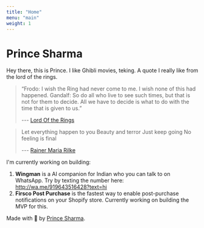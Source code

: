 ```yaml
---
title: "Home"
menu: "main"
weight: 1
---
```


# Prince Sharma

Hey there, this is Prince. I like Ghibli movies, teking. A quote I really like from the lord of the rings.

> “Frodo: I wish the Ring had never come to me. I wish none of this had happened.
> Gandalf: So do all who live to see such times, but that is not for them to decide.
> All we have to decide is what to do with the time that is given to us.”
>
> --- [Lord Of the Rings](https://www.goodreads.com/quotes/1046665-frodo-i-wish-the-ring-had-never-come-to-me)

> Let everything happen to you
> Beauty and terror
> Just keep going
> No feeling is final
>
> --- [Rainer Maria Rilke](https://www.goodreads.com/quotes/95915-let-everything-happen-to-you-beauty-and-terror-just-keep)

I'm currently working on building: 
1. **Wingman** is a AI companion for Indian who you can talk to on WhatsApp. Try by texting the number here: http://wa.me/919643516428?text=hi 
2. **Firsco Post Purchase** is the fastest way to enable post-purchase notifications on your Shopify store. Currently working on building the MVP for this.

Made with 💟 by [Prince Sharma](http://linkedin.com/in/astronautprince/).
